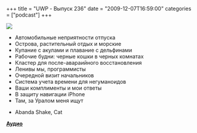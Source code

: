 +++
title = "UWP - Выпуск 236"
date = "2009-12-07T16:59:00"
categories = ["podcast"]
+++

![](https://podcast.umputun.com/images/uwp/uwp236.jpg)


- Автомобильные неприятности отпуска
- Острова, растительный отдых и морские
- Купание с акулами и плавание с дельфинами
- Рабочие будни: черные кошки в черных комнатах
- Кластер для после-авараийного восстановления
- Ленивы мы, программисты
- Очередной визит начальников
- Система учета времени для негуманоидов
- Ваши комплименты и мои ответы
- В защиту навигации iPhone
- Там, за Уралом меня ищут


* Abanda Shake, Cat

[**Аудио**](http://archive.rucast.net/uwp/media/ump_podcast236.mp3)
<audio src="http://archive.rucast.net/uwp/media/ump_podcast236.mp3" preload="none">